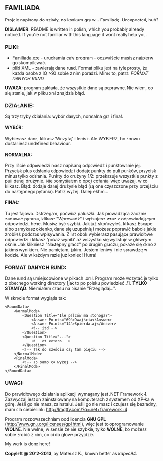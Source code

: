 FAMILIADA
---------

Projekt napisany do szkoły, na konkurs gry w... Familiadę. Unexpected, huh?

__DISLAIMER__: README is written in polish, which you probably already noticed. If you're not familiar with
this language it wont really help you.

### PLIKI:
 * Familiada.exe - uruchamia cały program - oczywiście musisz najpierw go skompilować.
 * pliki XML - zawierają dane rund. Format pliku jest na tyle prosty, że każda osoba z IQ >90 sobie z nim poradzi.
	 Mimo to, patrz: _FORMAT DANYCH RUND_

__UWAGA__: program zakłada, że wszystkie dane są poprawne. Nie wiem, co się stanie, jak w pliku xml znajdzie błąd.

### DZIAŁANIE:
  Są trzy tryby działania: wybór danych, normalna gra i finał.

#### WYBÓR:
  Wybierasz dane, klikasz 'Wczytaj' i lecisz. Ale WYBIERZ, bo znowu dostaniesz undefined behaviour.
	
#### NORMALNA:
  Przy liście odpowiedzi masz napisaną odpowiedź i punktowanie jej. Przycisk plus odsłania odpowiedź i dodaje
  punkty do puli punków, przycisk minus tylko odsłania.	
  Punkty do drużyny 1/2: przekazuje wszystkie punkty z puli danej drużynie. Nie pomyślałem o opcji cofania,
  więc uważaj, w co klikasz.
  Błąd: dodaje danej drużynie błąd (są one czyszczone przy przejściu do następnego pytania). Patrz wyżej.
  Dalej: ekhm...
  	
#### FINAŁ:
  Tu jest fajowo. Ostrzegam, poćwicz paluszki. Jak prowadząca zacznie zadawać pytania, klikasz "Wprowadź"
  i wpisujesz wraz z odpowiadającym odpowiedzi, hehe. Musisz być szybki. Jak już skończyłeś, klikasz
  Escape albo zamykasz okienko, dane się uzupełnią i możesz poprawić babole jakie zrobiłeś podczas wpisywania.
  Z list obok wybierasz pasujące prawidłowe odpowiedzi i klikasz 'pokaż wyniki' aż wszystko się wylistuje w 
  głównym oknie.
  Jak klikniesz "Następny gracz" po drugim graczu, pokaże się okno z jakimś wynikiem. Nie pamiętam, jakim.
  Jestem leniwy i nie sprawdzę w kodzie. Ale w każdym razie już koniec! Hurra!
		
### FORMAT DANYCH RUND:
  Dane rund są umiejscowione w plikach .xml. Program może wczytać je tylko z obecnego
  working directory [jak to po polsku powiedzieć..?]. **TYLKO STAMTĄD**. Nie miałem czasu na pisanie "Przeglądaj...".

  W skrócie format wygląda tak:

  	<RoundData>
  		<NormalMode>
  			<Question Title="Ile palców ma stonoga?">
  				<Answer Points="69">Dwajścia</Answer>
  				<Answer Points="14">Spierdalaj</Answer>
  				<!-- itd -->
  			</Question>
  			<Question Title="...">
  				<!-- et cetera -->
  			</Question>
  			<!-- Tak do sześciu czy tam pięciu -->
  		</NormalMode>
  		<FinalMode>
  			<!-- To samo co wyżej -->
  		</FinalMode>
  	</RoundData>
	
### UWAGI:
Do prawidłowego działania aplikacji wymagany jest .NET Framework 4. Zazwyczaj jest on zainstalowany na
komputerach z systemem od XP-ka w górę.
Jeśli go nie masz, zainstaluj.
Jeśli go nie masz i czujesz się bezradny, mam dla ciebie link: http://lmgtfy.com/?q=.net+framework+4

Program rozpowszechniam pod licencją **GNU GPL** (http://www.gnu.org/licenses/gpl.html), więc jest to 
oprogramowanie **WOLNE**. Nie wolne, w sensie że nie szybkie, tylko **WOLNE**, bo możesz sobie zrobić z nim, 
co ci do głowy przyjdzie.

My work is done here!

**Copyleft @ 2012-2013**, by Mateusz K., known better as *kapec94*.
